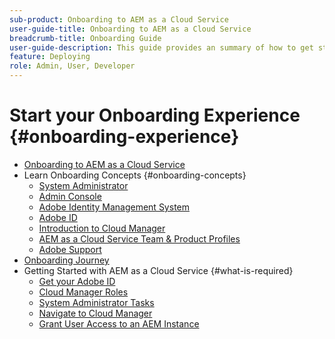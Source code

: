```yaml
---
sub-product: Onboarding to AEM as a Cloud Service
user-guide-title: Onboarding to AEM as a Cloud Service
breadcrumb-title: Onboarding Guide
user-guide-description: This guide provides an summary of how to get started with Experience Manager as a Cloud Service, including how to get access and important data protection information.
feature: Deploying
role: Admin, User, Developer
---
```


# Start your Onboarding Experience {#onboarding-experience}

+ [Onboarding to AEM as a Cloud Service](/help/onboarding/home.md)
+ Learn Onboarding Concepts {#onboarding-concepts}
  + [System Administrator](/help/onboarding/learn-concepts/system-administrator.md)
  + [Admin Console](/help/onboarding/learn-concepts/admin-console.md)
  + [Adobe Identity Management System](/help/onboarding/learn-concepts/ims.md)
  + [Adobe ID](/help/onboarding/learn-concepts/adobe-id.md)
  + [Introduction to Cloud Manager](/help/onboarding/learn-concepts/cloud-manager-introduction.md)
  + [AEM as a Cloud Service Team & Product Profiles](/help/onboarding/learn-concepts/aem-cs-team-product-profiles.md)
  + [Adobe Support](/help/onboarding/learn-concepts/onboarding-help-resources.md)  
+ [Onboarding Journey](https://experienceleague.adobe.com/docs/experience-manager-cloud-service/journey-onboarding/home.html)
+ Getting Started with AEM as a Cloud Service {#what-is-required}
  + [Get your Adobe ID](what-is-required/get-your-adobe-id.md)
  + [Cloud Manager Roles](what-is-required/user-roles-permissions.md)
  + [System Administrator Tasks](what-is-required/add-users-assign-cm-roles.md)
  + [Navigate to Cloud Manager](what-is-required/navigate-to-cloud-manager.md)
  + [Grant User Access to an AEM Instance](/help/onboarding/what-is-required/accessing-aem-instance.md)
